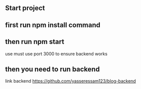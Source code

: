 ## Start project
## first run npm install command 
## then run npm start  
use must use port 3000 to ensure backend works 
## then you need to run backend 
link backend 
https://github.com/yasseressam123/blog-backend
